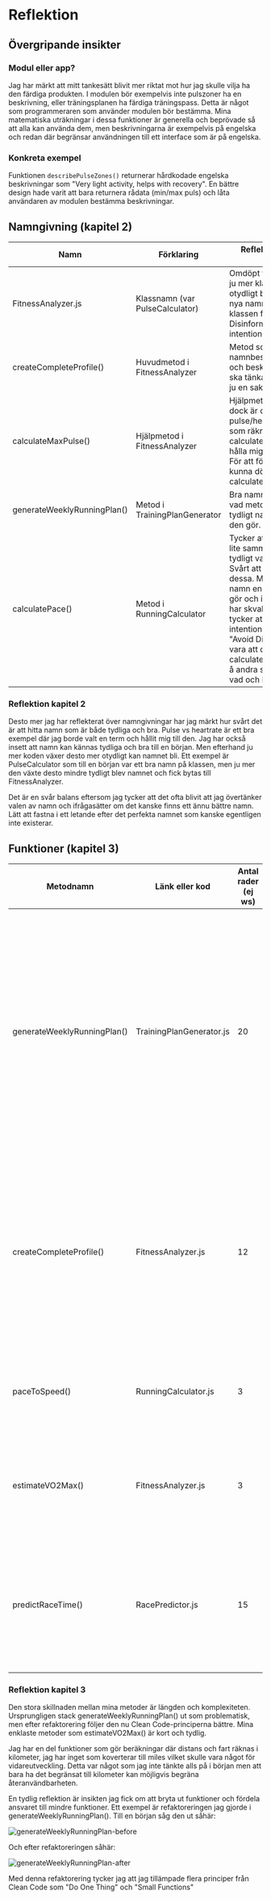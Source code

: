 # Reflektion

## Övergripande insikter

### Modul eller app?
Jag har märkt att mitt tankesätt blivit mer riktat mot hur jag skulle vilja ha den färdiga produkten. I modulen bör exempelvis inte pulszoner ha en beskrivning, eller träningsplanen ha färdiga träningspass. Detta är något som programmeraren som använder modulen bör bestämma. Mina matematiska uträkningar i dessa funktioner är generella och beprövade så att alla kan använda dem, men beskrivningarna är exempelvis på engelska och redan där begränsar användningen till ett interface som är på engelska.

### Konkreta exempel
Funktionen `describePulseZones()` returnerar hårdkodade engelska beskrivningar som "Very light activity, helps with recovery". En bättre design hade varit att bara returnera rådata (min/max puls) och låta användaren av modulen bestämma beskrivningar.

## Namngivning (kapitel 2)

| Namn | Förklaring | Reflektion och regler från Clean Code |
|------|------------|---------------------------------------|
| FitnessAnalyzer.js | Klassnamn (var PulseCalculator) | Omdöpt från tidigare PulseCalculator, ju mer klassen växte desto mer otydligt blev det tidigare namnet. Det nya namnet beskriver bättre vad klassen faktiskt gör. För att "Avoid Disinformation" och istället "Use intention-Revealing Names" |
| createCompleteProfile() | Huvudmetod i FitnessAnalyzer | Metod som använder hjälpmetoder, namnbeskrivningen tycker jag är bra och beskrivande. Osäker på hur man ska tänka kring SRP här, metoden gör ju en sak (av många andra saker). |
| calculateMaxPulse() | Hjälpmetod i FitnessAnalyzer | Hjälpmetod som har tydligt namn, dock är det inte optimalt att blanda pulse/heartrate, jag har även en metod som räknar ut vilopuls som heter calculateRestingHeartRate(). Borde hålla mig till ett val i hur jag beskriver. För att följa samma stil skulle denna kunna döpas om till calculateMaxHeartRate(). |
| generateWeeklyRunningPlan() | Metod i TrainingPlanGenerator | Bra namngivning som tydligt beskriver vad metoden gör. Klassen har också tydligt namn som beskriver bra vad den gör. |
| calculatePace() | Metod i RunningCalculator | Tycker att dessa korta beräkningar har lite samma etikett, dem beskriver tydligt vad dem gör men samtidigt inte. Svårt att veta hur man skulle göra om dessa. Med tanke på att metoders namn endast ska beskriva vad dem gör och inte hur. Parametrarna dessa har skvallrar ju dock om hur. Jag tycker att det krockar lite med "Use intention-Revealing Names" och "Avoid Disinformation". En idé skulle vara att döpa om till calculatePaceFromDistanceAndTime(), å andra sidan beskriver den då både vad och hur den gör något. |

### Reflektion kapitel 2
Desto mer jag har reflekterat över namngivningar har jag märkt hur svårt det är att hitta namn som är både tydliga och bra. Pulse vs heartrate är ett bra exempel där jag borde valt en term och hållit mig till den. Jag har också insett att namn kan kännas tydliga och bra till en början. Men efterhand ju mer koden växer desto mer otydligt kan namnet bli. Ett exempel är PulseCalculator som till en början var ett bra namn på klassen, men ju mer den växte desto mindre tydligt blev namnet och fick bytas till FitnessAnalyzer.

Det är en svår balans eftersom jag tycker att det ofta blivit att jag övertänker valen av namn och ifrågasätter om det kanske finns ett ännu bättre namn. Lätt att fastna i ett letande efter det perfekta namnet som kanske egentligen inte existerar.

## Funktioner (kapitel 3)

| Metodnamn | Länk eller kod | Antal rader (ej ws) | Reflektion |
|-----------|----------------|---------------------|------------|
| generateWeeklyRunningPlan() | TrainingPlanGenerator.js | 20 | Huvudmetoden följer nu "Do One Thing" genom att använda privata hjälpmetoder. Ursprungligen var denna metod 85+ rader och bröt mot flera Clean Code-principer, vilket ledde till refaktorering under laborationens gång. Före/efter-bilder på refaktoreringen finns i /img katalogen |
| createCompleteProfile() | FitnessAnalyzer.js | 12 | Namnet beskriver tydligt vad metoden gör och följer "Use Descriptive Names". Bra exempel på hur man kan göra en tydlig huvudmetod som ändå följer "Do One Thing". Den kombinerar hjälpmetoder för att skapa en komplett profil. |
| paceToSpeed() | RunningCalculator.js | 3 | Kort funktion som bara gör en matematisk beräkning. Följer principen om "Do One Thing" |
| estimateVO2Max() | FitnessAnalyzer.js | 3 | Tydligt namn och gör en sak vilket är en matematisk beräkning av VO2Max. Den följer både "Small" och "Do One Thing". |
| predictRaceTime() | RacePredictor.js | 15 | Bra och tydligt namn tycker jag. Metoden har många if-satser för olika distanser men gör ändå bara en sak vilket är att den förutsäger tid baserat på tidigare prestationer. |

### Reflektion kapitel 3
Den stora skillnaden mellan mina metoder är längden och komplexiteten. Ursprungligen stack generateWeeklyRunningPlan() ut som problematisk, men efter refaktorering följer den nu Clean Code-principerna bättre. Mina enklaste metoder som estimateVO2Max() är kort och tydlig.

Jag har en del funktioner som gör beräkningar där distans och fart räknas i kilometer, jag har inget som koverterar till miles vilket skulle vara något för vidareutveckling. Detta var något som jag inte tänkte alls på i början men att bara ha det begränsat till kilometer kan möjligvis begräna återanvändbarheten. 

En tydlig reflektion är insikten jag fick om att bryta ut funktioner och fördela ansvaret till mindre funktioner. Ett exempel är refaktoreringen jag gjorde i generateWeeklyRunningPlan(). Till en början såg den ut såhär: 

![generateWeeklyRunningPlan-before](../docs/img/generateWeeklyRunningPlan-before.png) 

Och efter refaktoreringen såhär:

 ![generateWeeklyRunningPlan-after](../docs/img/generateWeeklyRunningPlan-after.png)

Med denna refaktorering tycker jag att jag tillämpade flera principer från Clean Code som "Do One Thing" och "Small Functions" 